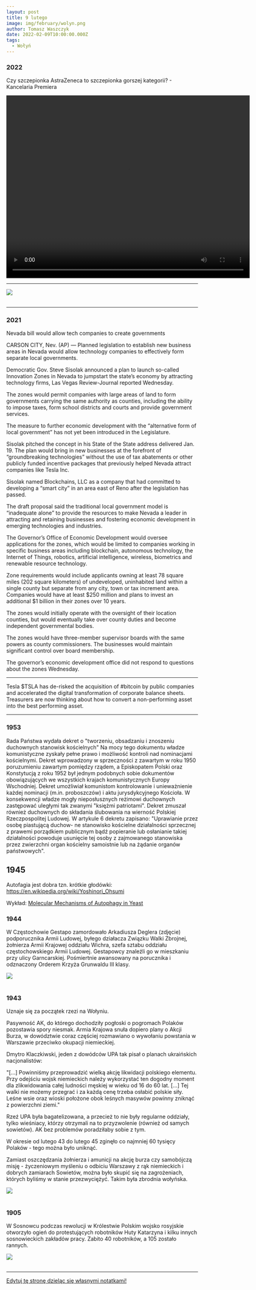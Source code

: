 ```yaml
---
layout: post
title: 9 lutego
image: img/february/wolyn.png
author: Tomasz Waszczyk
date: 2022-02-09T10:00:00.000Z
tags:
  - Wołyń
---
```


### 2022

Czy szczepionka AstraZeneca to szczepionka gorszej kategorii? - Kancelaria Premiera

<video width="640" height="480" controls>
<source src="./movies/february/astra.mp4" type="video/mp4">
Your browser does not support the video tag.
</video>

---

<img src="./img/february/us_treasury.jpeg"><br><br>

---

### 2021

Nevada bill would allow tech companies to create governments

CARSON CITY, Nev. (AP) — Planned legislation to establish new business areas in Nevada would allow technology companies to effectively form separate local governments.

Democratic Gov. Steve Sisolak announced a plan to launch so-called Innovation Zones in Nevada to jumpstart the state’s economy by attracting technology firms, Las Vegas Review-Journal reported Wednesday.

The zones would permit companies with large areas of land to form governments carrying the same authority as counties, including the ability to impose taxes, form school districts and courts and provide government services.

The measure to further economic development with the “alternative form of local government” has not yet been introduced in the Legislature.

Sisolak pitched the concept in his State of the State address delivered Jan. 19. The plan would bring in new businesses at the forefront of “groundbreaking technologies” without the use of tax abatements or other publicly funded incentive packages that previously helped Nevada attract companies like Tesla Inc.

Sisolak named Blockchains, LLC as a company that had committed to developing a “smart city” in an area east of Reno after the legislation has passed.

The draft proposal said the traditional local government model is “inadequate alone” to provide the resources to make Nevada a leader in attracting and retaining businesses and fostering economic development in emerging technologies and industries.

The Governor’s Office of Economic Development would oversee applications for the zones, which would be limited to companies working in specific business areas including blockchain, autonomous technology, the Internet of Things, robotics, artificial intelligence, wireless, biometrics and renewable resource technology.

Zone requirements would include applicants owning at least 78 square miles (202 square kilometers) of undeveloped, uninhabited land within a single county but separate from any city, town or tax increment area. Companies would have at least $250 million and plans to invest an additional $1 billion in their zones over 10 years.

The zones would initially operate with the oversight of their location counties, but would eventually take over county duties and become independent governmental bodies.

The zones would have three-member supervisor boards with the same powers as county commissioners. The businesses would maintain significant control over board membership.

The governor’s economic development office did not respond to questions about the zones Wednesday.

---

Tesla $TSLA has de-risked the acquisition of #bitcoin by public companies and accelerated the digital transformation of corporate balance sheets. Treasurers are now thinking about how to convert a non-performing asset into the best performing asset.

---

### 1953

Rada Państwa wydała dekret o "tworzeniu, obsadzaniu i znoszeniu duchownych stanowisk kościelnych"
Na mocy tego dokumentu władze komunistyczne zyskały pełne prawo i możliwość kontroli nad nominacjami kościelnymi. Dekret wprowadzony w sprzeczności z zawartym w roku 1950 poruzumieniu zawartym pomiędzy rządem, a Episkopatem Polski oraz Konstytucją z roku 1952 był jednym podobnych sobie dokumentów obowiązujących we wszystkich krajach komunistycznych Europy Wschodniej.
Dekret umożliwiał komunistom kontrolowanie i unieważnienie każdej nominacji (m.in. proboszczów) i aktu jurysdykcyjnego Kościoła. W konsekwencji władze mogły nieposłusznych reżimowi duchownych zastępować uległymi tak zwanymi "księżmi patriotami".
Dekret zmuszał również duchownych do składania ślubowania na wierność Polskiej Rzeczpospolitej Ludowej.
W artykule 6 dekretu zapisano:
"Uprawianie przez osobę piastującą duchow-
ne stanowisko kościelne działalności sprzecznej z prawemi porządkiem publicznym bądź popieranie lub osłanianie takiej działalności powoduje usunięcie tej osoby z zajmowanego stanowiska przez zwierzchni organ kościelny samoistnie lub na żądanie organów państwowych".

## 1945

Autofagia jest dobra tzn. krótkie głodówki: <https://en.wikipedia.org/wiki/Yoshinori_Ohsumi>

Wykład: <a href="https://github.com/TomaszWaszczyk/historia.waszczyk.com/blob/master/src/content/documents/february/ohsumi-lecture.pdf" target="_blank">Molecular Mechanisms of Autophagy in Yeast</a>

### 1944

W Częstochowie Gestapo zamordowało Arkadiusza Deglera (zdjęcie) podporucznika Armii Ludowej, byłego działacza Związku Walki Zbrojnej, żołnierza Armii Krajowej oddziału Wichra, szefa sztabu oddziału częstochowskiego Armii Ludowej.
Gestapowcy znaleźli go w mieszkaniu przy ulicy Garncarskiej. Pośmiertnie awansowany na porucznika i odznaczony Orderem Krzyża Grunwaldu III klasy.

<img src="./img/february/deglera.jpg"/><br><br>

### 1943

Uznaje się za początek rzezi na Wołyniu.

Pasywność AK, do którego dochodziły pogłoski o pogromach Polaków pozostawia spory niesmak. Armia Krajowa snuła dopiero plany o Akcji Burza, w dowództwie coraz częściej rozmawiano o wywołaniu powstania w Warszawie przeciwko okupacji niemieckiej.

Dmytro Klaczkiwski, jeden z dowódców UPA tak pisał o planach ukraińskich nacjonalistów:

"[...] Powinniśmy przeprowadzić wielką akcję likwidacji polskiego elementu. Przy odejściu wojsk niemieckich należy wykorzystać ten dogodny moment dla zlikwidowania całej ludności męskiej w wieku od 16 do 60 lat. [...] Tej walki nie możemy przegrać i za każdą cenę trzeba osłabić polskie siły. Leśne wsie oraz wioski położone obok leśnych masywów powinny zniknąć z powierzchni ziemi."

Rzeź UPA była bagatelizowana, a przecież to nie były regularne oddziały, tylko wieśniacy, którzy otrzymali na to przyzwolenie (również od samych sowietów). AK bez problemów poradziłaby sobie z tym.

W okresie od lutego 43 do lutego 45 zginęło co najmniej 60 tysięcy Polaków - tego można było uniknąć.

Zamiast oszczędzania żołnierza i amunicji na akcję burza czy samobójczą misję - życzeniowym myśleniu o odbiciu Warszawy z rąk niemieckich i dobrych zamiarach Sowietów, można było skupić się na zagrożeniach, których byliśmy w stanie przezwyciężyć. Takim była zbrodnia wołyńska.

<img src="./img/february/wolyn.png"/><br><br>

### 1905

W Sosnowcu podczas rewolucji w Królestwie Polskim wojsko rosyjskie otworzyło ogień do protestujących robotników Huty Katarzyna i kilku innych sosnowieckich zakładów pracy. Zabito 40 robotników, a 105 zostało rannych.

<img src="./img/february/sosnowiec.jpg"/><br><br>

---

<a href="https://github.com/TomaszWaszczyk/historia.waszczyk.com/edit/master/src/content/february-9.md" target="_blank">Edytuj tę stronę dzieląc się własnymi notatkami!</a>
